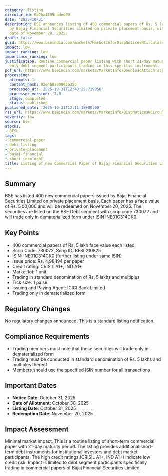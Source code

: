 ```yaml
---
category: listing
circular_id: 0b2ba4105cbded50
date: '2025-10-31'
description: BSE announces listing of 400 commercial papers of Rs. 5 lakh each issued
  by Bajaj Financial Securities Limited on private placement basis, with redemption
  date of November 20, 2025.
draft: false
guid: https://www.bseindia.com/markets/MarketInfo/DispNoticesNCirculars.aspx?Noticeid={F708166A-CBE2-4665-AAB3-C94F450D5433}&noticeno=20251031-35&dt=10/31/2025&icount=35&totcount=40&flag=0
impact: low
impact_ranking: low
importance_ranking: low
justification: Routine commercial paper listing with short 21-day maturity, affecting
  only debt segment participants trading in this specific instrument.
pdf_url: https://www.bseindia.com/markets/MarketInfo/DownloadAttach.aspx?id=20251031-35&attachedId=
processing:
  attempts: 1
  content_hash: 02e4b8ae0803b35b
  processed_at: '2025-10-31T12:48:25.719956'
  processor_version: '2.0'
  stage: completed
  status: published
published_date: '2025-10-31T12:11:18+00:00'
rss_url: https://www.bseindia.com/markets/MarketInfo/DispNoticesNCirculars.aspx?Noticeid={F708166A-CBE2-4665-AAB3-C94F450D5433}&noticeno=20251031-35&dt=10/31/2025&icount=35&totcount=40&flag=0
severity: low
source: bse
stocks:
- BFSL
tags:
- commercial-paper
- debt-listing
- private-placement
- bajaj-financial
- short-term-debt
title: Listing of new Commercial Paper of Bajaj Financial Securities Limited
---
```


## Summary

BSE has listed 400 new commercial papers issued by Bajaj Financial Securities Limited on private placement basis. Each paper has a face value of Rs. 5,00,000 and will be redeemed on November 20, 2025. The securities are listed on the BSE Debt segment with scrip code 730072 and will trade only in dematerialized form under ISIN INE01C314CK0.

## Key Points

- 400 commercial papers of Rs. 5 lakh face value each listed
- Scrip Code: 730072, Scrip ID: BFSL210825
- ISIN: INE01C314CK0 (further listing under same ISIN)
- Issue price: Rs. 4,98,194 per paper
- Credit rating: CRISIL A1+, IND A1+
- Market lot: 1 unit
- Trading in standard denomination of Rs. 5 lakhs and multiples
- Tick size: 1 paise
- Issuing and Paying Agent: ICICI Bank Limited
- Trading only in dematerialized form

## Regulatory Changes

No regulatory changes announced. This is a standard listing notification.

## Compliance Requirements

- Trading members must note that these securities will trade only in dematerialized form
- Trading must be conducted in standard denomination of Rs. 5 lakhs and multiples thereof
- Members should use the specified ISIN number for all transactions

## Important Dates

- **Notice Date**: October 31, 2025
- **Date of Allotment**: October 30, 2025
- **Listing Date**: October 31, 2025
- **Redemption Date**: November 20, 2025

## Impact Assessment

Minimal market impact. This is a routine listing of short-term commercial paper with 21-day maturity period. The listing provides additional short-term debt instruments for institutional investors and debt market participants. The high credit ratings (CRISIL A1+, IND A1+) indicate low credit risk. Impact is limited to debt segment participants specifically trading in commercial papers of Bajaj Financial Securities Limited.